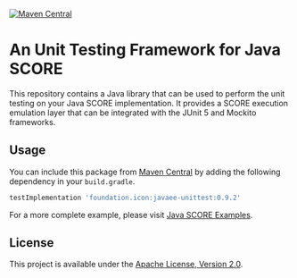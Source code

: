 [![Maven Central](https://maven-badges.herokuapp.com/maven-central/foundation.icon/javaee-unittest/badge.svg)](https://search.maven.org/search?q=g:foundation.icon%20a:javaee-unittest)

# An Unit Testing Framework for Java SCORE

This repository contains a Java library that can be used to perform the unit testing on your Java SCORE implementation.
It provides a SCORE execution emulation layer that can be integrated with the JUnit 5 and Mockito frameworks.

## Usage

You can include this package from [Maven Central](https://search.maven.org/search?q=g:foundation.icon%20a:javaee-unittest)
by adding the following dependency in your `build.gradle`.

```groovy
testImplementation 'foundation.icon:javaee-unittest:0.9.2'
```

For a more complete example, please visit [Java SCORE Examples](https://github.com/icon-project/java-score-examples).

## License

This project is available under the [Apache License, Version 2.0](LICENSE).
